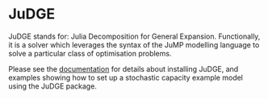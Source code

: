 # JuDGE

JuDGE stands for: Julia Decomposition for General Expansion. Functionally,
it is a solver which leverages the syntax of the JuMP modelling language to
solve a particular class of optimisation problems.

Please see the [documentation](https://reganbaucke.github.io/JuDGE.jl/)
for details about installing JuDGE, and examples showing how to set up a stochastic capacity example
model using the JuDGE package.
